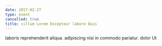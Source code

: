 ```yaml
---
date: 2017-02-27
type: event
cancelled: true
title: cillum Lorem Excepteur labore Duis
---
```

laboris reprehenderit aliqua. adipiscing nisi in commodo pariatur. dolor Ut